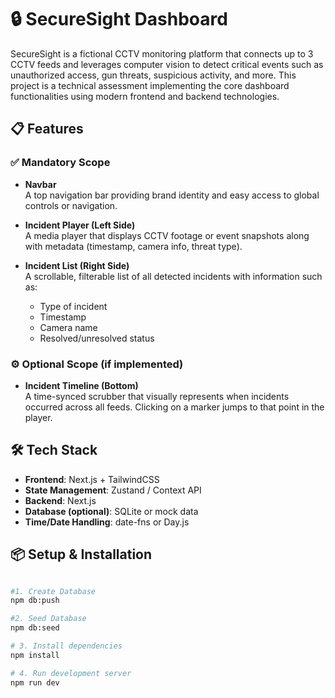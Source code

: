# 🔒 SecureSight Dashboard

SecureSight is a fictional CCTV monitoring platform that connects up to 3 CCTV feeds and leverages computer vision to detect critical events such as unauthorized access, gun threats, suspicious activity, and more. This project is a technical assessment implementing the core dashboard functionalities using modern frontend and backend technologies.

## 📋 Features

### ✅ Mandatory Scope

- **Navbar**  
  A top navigation bar providing brand identity and easy access to global controls or navigation.

- **Incident Player (Left Side)**  
  A media player that displays CCTV footage or event snapshots along with metadata (timestamp, camera info, threat type).

- **Incident List (Right Side)**  
  A scrollable, filterable list of all detected incidents with information such as:
  - Type of incident
  - Timestamp
  - Camera name
  - Resolved/unresolved status

### ⚙️ Optional Scope (if implemented)

- **Incident Timeline (Bottom)**  
  A time-synced scrubber that visually represents when incidents occurred across all feeds. Clicking on a marker jumps to that point in the player.

## 🛠 Tech Stack

- **Frontend**: Next.js + TailwindCSS
- **State Management**: Zustand / Context API
- **Backend**: Next.js
- **Database (optional)**: SQLite or mock data
- **Time/Date Handling**: date-fns or Day.js

## 📦 Setup & Installation

```bash

#1. Create Database
npm db:push

#2. Seed Database
npm db:seed

# 3. Install dependencies
npm install

# 4. Run development server
npm run dev
